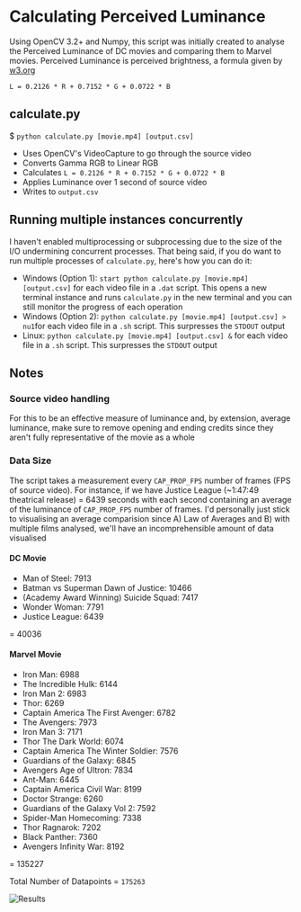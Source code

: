 # Calculating Perceived Luminance 

Using OpenCV 3.2+ and Numpy, this script was initially created to analyse the Perceived Luminance of DC movies and comparing them to Marvel movies. Perceived Luminance is perceived brightness, a formula given by [w3.org](https://www.w3.org/TR/WCAG20-TECHS/G17.html#G17-tests)

`L = 0.2126 * R + 0.7152 * G + 0.0722 * B`

## calculate.py

$ `python calculate.py [movie.mp4] [output.csv]`

* Uses OpenCV's VideoCapture to go through the source video
* Converts Gamma RGB to Linear RGB 
* Calculates `L = 0.2126 * R + 0.7152 * G + 0.0722 * B`
* Applies Luminance over 1 second of source video 
* Writes to `output.csv`

## Running multiple instances concurrently

I haven't enabled multiprocessing or subprocessing due to the size of the I/O undermining concurrent processes. That being said, if you do want to run multiple processes of `calculate.py`, here's how you can do it: 

* Windows (Option 1): `start python calculate.py [movie.mp4] [output.csv]` for each video file in a `.dat` script. This opens a new terminal instance and runs `calculate.py` in the new terminal and you can still monitor the progress of each operation
* Windows (Option 2): `python calculate.py [movie.mp4] [output.csv] > nu1`for each video file in a `.sh` script. This surpresses the `STDOUT` output 
* Linux: `python calculate.py [movie.mp4] [output.csv] &` for each video file in a `.sh` script. This surpresses the `STDOUT` output 

## Notes 

### Source video handling

For this to be an effective measure of luminance and, by extension, average luminance, make sure to remove opening and ending credits since they aren't fully representative of the movie as a whole

### Data Size

The script takes a measurement every `CAP_PROP_FPS` number of frames (FPS of source video). For instance, if we have Justice League (~1:47:49 theatrical release) = 6439 seconds with each second containing an average of the luminance of `CAP_PROP_FPS` number of frames. I'd personally just stick to visualising an average comparision since A) Law of Averages and B) with multiple films analysed, we'll have an incomprehensible amount of data visualised

#### DC Movie

* Man of Steel: 7913
* Batman vs Superman Dawn of Justice: 10466
* (Academy Award Winning) Suicide Squad: 7417
* Wonder Woman: 7791
* Justice League: 6439

= 40036

#### Marvel Movie

* Iron Man: 6988
* The Incredible Hulk: 6144
* Iron Man 2: 6983
* Thor: 6269
* Captain America The First Avenger: 6782
* The Avengers: 7973
* Iron Man 3: 7171
* Thor The Dark World: 6074
* Captain America The Winter Soldier: 7576
* Guardians of the Galaxy: 6845
* Avengers Age of Ultron: 7834
* Ant-Man: 6445
* Captain America Civil War: 8199
* Doctor Strange: 6260
* Guardians of the Galaxy Vol 2: 7592
* Spider-Man Homecoming: 7338
* Thor Ragnarok: 7202
* Black Panther: 7360
* Avengers Infinity War: 8192

= 135227

Total Number of Datapoints = `175263` 

![Results](https://gitlab.eecs.umich.edu/pandasa/averageLuminance/raw/master/Images/Results.png)